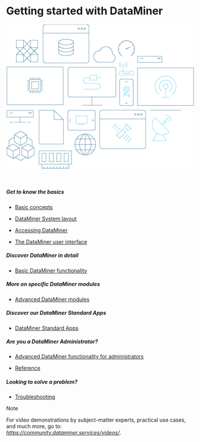 # Getting started with DataMiner

![](../images/GraphSVG.jpg)

 

##### Get to know the basics

- [Basic concepts](../part_1/BasicConcepts/BasicConcepts.md#basic-concepts)

- [DataMiner System layout](../part_1/GeneralLayout/GeneralLayout.md#dataminer-system-layout)

- [Accessing DataMiner](../part_1/DataminerApplications/DataminerApplications.md#accessing-dataminer)

- [The DataMiner user interface](../part_1/GettingStarted/GettingStarted.md#the-dataminer-user-interface)

##### Discover DataMiner in detail

- [Basic DataMiner functionality](../Part2BasicFunctionalities/Part2BasicFunctionalities.md#basic-dataminer-functionality)

##### More on specific DataMiner modules

- [Advanced DataMiner modules](../Part4AdvancedModules/Part4AdvancedModules.md#advanced-dataminer-modules)

##### Discover our DataMiner Standard Apps

- [DataMiner Standard Apps](../Part5StandardApps/Part5StandardApps.md#dataminer-standard-apps)

##### Are you a DataMiner Administrator?

- [Advanced DataMiner functionality for administrators](../Part3AdvancedFunctionalities/Part3AdvancedFunctionalities.md#advanced-dataminer-functionality-for-administrators)

- [Reference](../Part7Reference/Part7Reference.md#reference)

##### Looking to solve a problem?

- [Troubleshooting](../Part6Troubleshooting/Part6Troubleshooting.md#troubleshooting)

> [!NOTE]
> For video demonstrations by subject-matter experts, practical use cases, and much more, go to: <br>*<https://community.dataminer.services/videos/>*.

 
